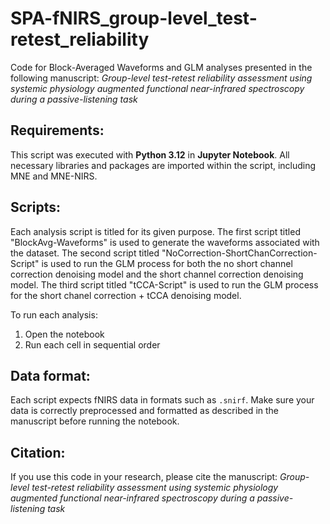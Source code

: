 # SPA-fNIRS_group-level_test-retest_reliability
Code for Block-Averaged Waveforms and GLM analyses presented in the following manuscript: *Group-level test-retest reliability assessment using systemic physiology augmented functional near-infrared spectroscopy during a passive-listening task*

## Requirements:
This script was executed with **Python 3.12** in **Jupyter Notebook**. All necessary libraries and packages are imported within the script, including MNE and MNE-NIRS.

## Scripts:
Each analysis script is titled for its given purpose. The first script titled "BlockAvg-Waveforms" is used to generate the waveforms associated with the dataset. The second script titled "NoCorrection-ShortChanCorrection-Script" is used to run the GLM process for both the no short channel correction denoising model and the short channel correction denoising model. The third script titled "tCCA-Script" is used to run the GLM process for the short chanel correction + tCCA denoising model. 

To run each analysis:
  1. Open the notebook
  2. Run each cell in sequential order 

## Data format:
Each script expects fNIRS data in formats such as `.snirf`. Make sure your data is correctly preprocessed and formatted as described in the manuscript before running the notebook.

## Citation:
If you use this code in your research, please cite the manuscript: *Group-level test-retest reliability assessment using systemic physiology augmented functional near-infrared spectroscopy during a passive-listening task*


